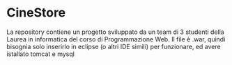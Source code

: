 # CineStore
La repository contiene un progetto sviluppato da un team di 3 studenti della Laurea in informatica del corso di Programmazione Web. Il file è .war, quindi bisognia solo inserirlo in eclipse (o altri IDE simili) per funzionare, ed avere istallato tomcat e mysql
